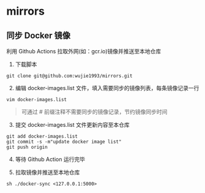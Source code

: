 # mirrors

## 同步 Docker 镜像

利用 Github Actions 拉取外网(如：gcr.io)镜像并推送至本地仓库

1. 下载脚本

```
git clone git@github.com:wujie1993/mirrors.git
```

2. 编辑 docker-images.list 文件，填入需要同步的镜像列表，每条镜像记录一行

```
vim docker-images.list
```

> 可通过 # 前缀注释不需要同步的镜像记录，节约镜像同步时间

3. 提交 docker-images.list 文件更新内容至本仓库

```
git add docker-images.list
git commit -s -m"update docker image list"
git push origin
```

4. 等待 Github Action 运行完毕

5. 拉取镜像并推送至本地仓库

```
sh ./docker-sync <127.0.0.1:5000>
```
